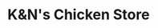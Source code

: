 ---
title: "K&N's Chicken Store"
url: /karachi/kandns-chicken-store-plot-no-b-69-shop-1-main-gulberg-roundabout-block-17-and-18-gulberg-town/
shop: frozen food
---